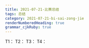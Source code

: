 ```yaml
---
title: 2021-07-21-比赛总结
tags: 总结
category: 2021-07-21-bi-sai-zong-jie
renderNumberedHeading: true
grammar_cjkRuby: true
---
```


T1：
T2：
T3：
T4：